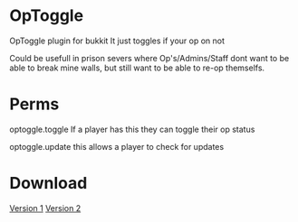 OpToggle
========

OpToggle plugin for bukkit
It just toggles if your op on not

Could be usefull in prison severs where Op's/Admins/Staff dont want to be able to break mine walls, but still want to be able to re-op themselfs.

Perms
=====

optoggle.toggle
	If a player has this they can toggle their op status

optoggle.update
	this allows a player to check for updates

Download
========

[Version 1](https://github.com/Michaelmvv/OpToggle/blob/master/DL/OpToggle%20v1.jar?raw=true)
[Version 2](https://github.com/Michaelmvv/OpToggle/blob/master/DL/OpToggle%20v2.jar?raw=true)
